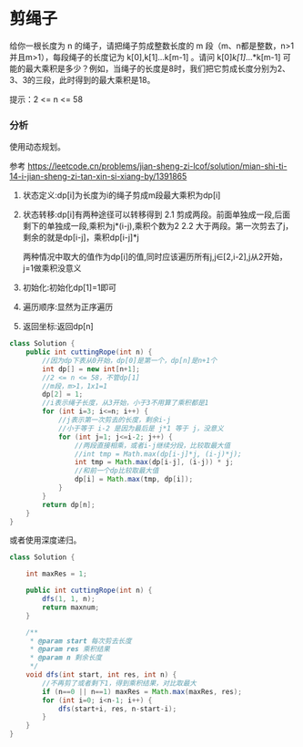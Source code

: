 
# 剪绳子

给你一根长度为 n 的绳子，请把绳子剪成整数长度的 m 段（m、n都是整数，n>1并且m>1），每段绳子的长度记为 k[0],k[1]...k[m-1] 。请问 k[0]*k[1]*...*k[m-1] 可能的最大乘积是多少？例如，当绳子的长度是8时，我们把它剪成长度分别为2、3、3的三段，此时得到的最大乘积是18。

提示：2 <= n <= 58

### 分析

使用动态规划。

参考 https://leetcode.cn/problems/jian-sheng-zi-lcof/solution/mian-shi-ti-14-i-jian-sheng-zi-tan-xin-si-xiang-by/1391865

1. 状态定义:dp[i]为长度为i的绳子剪成m段最大乘积为dp[i]

2. 状态转移:dp[i]有两种途径可以转移得到
    2.1 剪成两段。前面单独成一段,后面剩下的单独成一段,乘积为j*(i-j),乘积个数为2
    2.2 大于两段。第一次剪去了j，剩余的就是dp[i-j]，乘积dp[i-j]*j

    两种情况中取大的值作为dp[i]的值,同时应该遍历所有j,j∈[2,i-2],j从2开始，j=1做乘积没意义

3. 初始化:初始化dp[1]=1即可

4. 遍历顺序:显然为正序遍历

5. 返回坐标:返回dp[n]

```java
class Solution {
    public int cuttingRope(int n) {
        //因为dp下表从0开始，dp[0]是第一个，dp[n]是n+1个
        int dp[] = new int[n+1];
        //2 <= n <= 58，不管dp[1]
        //m段，m>1，1x1=1
        dp[2] = 1;
        //i表示绳子长度，从3开始，小于3不用算了乘积都是1
        for (int i=3; i<=n; i++) {
            //j表示第一次剪去的长度，剩余i-j
            //小于等于 i-2 是因为最后是 j*1 等于 j，没意义
            for (int j=1; j<=i-2; j++) {
                //两段直接相乘，或者i-j继续分段，比较取最大值
                //int tmp = Math.max(dp[i-j]*j, (i-j)*j);
                int tmp = Math.max(dp[i-j], (i-j)) * j;
                //和前一个dp比较取最大值
                dp[i] = Math.max(tmp, dp[i]);
            }
        }
        return dp[n];
    }
}
```

或者使用深度递归。

```java
class Solution {

    int maxRes = 1;

    public int cuttingRope(int n) {
        dfs(1, 1, n);
        return maxnum;
    }

    /**
     * @param start 每次剪去长度
     * @param res 乘积结果
     * @param n 剩余长度
     */
    void dfs(int start, int res, int n) {
        //不再剪了或者剩下1，得到乘积结果，对比取最大
        if (n==0 || n==1) maxRes = Math.max(maxRes, res);
        for (int i=0; i<n-1; i++) {
            dfs(start+i, res, n-start-i);
        }
    }
}
```